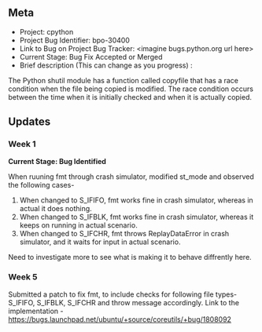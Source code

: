 ## Meta
* Project: cpython
* Project Bug Identifier: bpo-30400
* Link to Bug on Project Bug Tracker: \<imagine bugs.python.org url here\>
* Current Stage: Bug Fix Accepted or Merged
* Brief description (This can change as you progress) :

The Python shutil module has a function called copyfile that has a race
condition when the file being copied is modified. The race condition occurs
between the time when it is initially checked and when it is actually
copied.


## Updates


### Week 1

**Current Stage: Bug Identified**

When ruuning fmt through crash simulator, modified st_mode and observed the following cases-
1. When changed to S_IFIFO, fmt works fine in crash simulator, whereas in actual it does nothing.
2. When changed to S_IFBLK, fmt works fine in crash simulator, whereas it keeps on running in actual scenario.
3. When changed to S_IFCHR, fmt throws ReplayDataError in crash simulator, and it waits for input in actual scenario.

Need to investigate more to see what is making it to behave diffrently here.

### Week 5

Submitted a patch to fix fmt, to include checks for following file types- S_IFIFO, S_IFBLK, S_IFCHR and throw message accordingly.
Link to the implementation - 
https://bugs.launchpad.net/ubuntu/+source/coreutils/+bug/1808092
